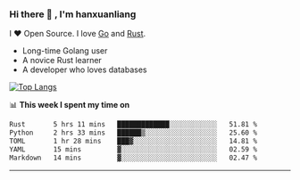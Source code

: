 ### Hi there 👋 , I'm hanxuanliang

<!--
**hanxuanliang/hanxuanliang** is a ✨ _special_ ✨ repository because its `README.md` (this file) appears on your GitHub profile.

Here are some ideas to get you started:

- 🔭 I’m currently working on ...
- 🌱 I’m currently learning ...
- 👯 I’m looking to collaborate on ...
- 🤔 I’m looking for help with ...
- 💬 Ask me about ...
- 📫 How to reach me: ...
- 😄 Pronouns: ...
- ⚡ Fun fact: ...
-->
I ❤ Open Source. I love [Go](https://golang.org) and [Rust](https://www.rust-lang.org/zh-CN/).

* Long-time Golang user
* A novice Rust learner
* A developer who loves databases

[![Top Langs](https://github-readme-stats.vercel.app/api?username=hanxuanliang&show_icons=true&count_private=true&line_height=40)](https://github.com/anuraghazra/github-readme-stats)

📊 **This week I spent my time on**
<!--START_SECTION:waka-->

```txt
Rust       5 hrs 11 mins   █████████████░░░░░░░░░░░░   51.81 %
Python     2 hrs 33 mins   ██████▒░░░░░░░░░░░░░░░░░░   25.60 %
TOML       1 hr 28 mins    ███▓░░░░░░░░░░░░░░░░░░░░░   14.81 %
YAML       15 mins         ▓░░░░░░░░░░░░░░░░░░░░░░░░   02.59 %
Markdown   14 mins         ▓░░░░░░░░░░░░░░░░░░░░░░░░   02.47 %
```

<!--END_SECTION:waka-->

***
